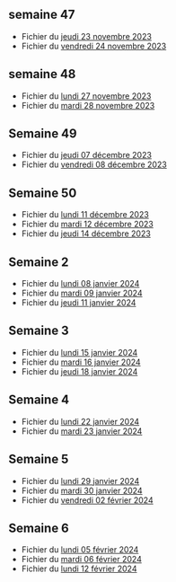 ## semaine 47

- Fichier du [jeudi 23 novembre 2023](./6eme2/2023-11-23_6eme2.pdf)
- Fichier du [vendredi 24 novembre 2023](./6eme2/2023-11-24_6eme2.pdf)


## semaine 48
 
- Fichier du [lundi 27 novembre 2023](./6eme2/2023-11-27_6eme2.pdf)
- Fichier du [mardi 28 novembre 2023](./6eme2/2023-11-28_6eme2.pdf)

## Semaine 49 

- Fichier du [jeudi 07 décembre 2023](./6eme2/2023-12-07_6eme2.pdf)
- Fichier du [vendredi 08 décembre 2023](./6eme2/2023-12-08_6eme2.pdf)

## Semaine 50

- Fichier du [lundi 11 décembre 2023](./6eme2/2023-12-11_6eme2.pdf)
- Fichier du [mardi 12 décembre 2023](./6eme2/2023-12-12_6eme2.pdf)
- Fichier du [jeudi 14 décembre 2023](./6eme2/2023-12-14_6eme2.pdf)

## Semaine 2

- Fichier du [lundi 08 janvier 2024](./6eme2/2024-01-08_6eme2.pdf)
- Fichier du [mardi 09 janvier 2024](./6eme2/2024-01-09_6eme2.pdf)
- Fichier du [jeudi 11 janvier 2024](./6eme2/2024-01-11_6eme2.pdf)

## Semaine 3 

- Fichier du [lundi 15 janvier 2024](./6eme2/2024-01-15_6eme2.pdf)
- Fichier du [mardi 16 janvier 2024](./6eme2/2024-01-16_6eme2.pdf)
- Fichier du [jeudi 18 janvier 2024](./6eme2/2024-01-18_6eme2.pdf)

## Semaine 4

- Fichier du [lundi 22 janvier 2024](./6eme2/2024-01-22_6eme2.pdf)
- Fichier du [mardi 23 janvier 2024](./6eme2/2024-01-23_6eme2.pdf)

## Semaine 5

- Fichier du [lundi 29 janvier 2024](./6eme2/2024-01-29_6eme2.pdf)
- Fichier du [mardi 30 janvier 2024](./6eme2/2024-01-30_6eme2.pdf)
- Fichier du [vendredi 02 février 2024](./6eme2/2024-02-02_6eme2.pdf)

## Semaine 6

- Fichier du [lundi 05 février 2024](./6eme2/2024-02-05_6eme2.pdf)
- Fichier du [mardi 06 février 2024](./6eme2/2024-02-06_6eme2.pdf)
- Fichier du [lundi 12 février 2024](./6eme2/2024-02-12_6eme2.pdf)
